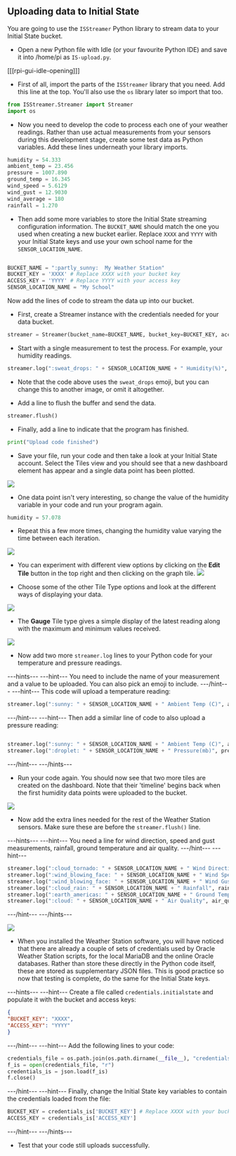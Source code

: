 ## Uploading data to Initial State

You are going to use the `ISStreamer` Python library to stream data to your Initial State bucket.

- Open a new Python file with Idle (or your favourite Python IDE) and save it into /home/pi as `IS-upload.py`.

 [[[rpi-gui-idle-opening]]]

-  First of all, import the parts of the `ISStreamer` library that you need. Add this line at the top. You'll also use the `os` library later so import that too.

```python
from ISStreamer.Streamer import Streamer
import os
```

- Now you need to develop the code to process each one of your weather readings. Rather than use actual measurements from your sensors during this development stage, create some test data as Python variables. Add these lines underneath your library imports.

```python
humidity = 54.333
ambient_temp = 23.456
pressure = 1007.890
ground_temp = 16.345
wind_speed = 5.6129
wind_gust = 12.9030
wind_average = 180
rainfall = 1.270
```

- Then add some more variables to store the Initial State streaming configuration information. The `BUCKET_NAME` should match the one you used when creating a new bucket earlier. Replace `XXXX` and `YYYY` with your Initial State keys and use your own school name for the `SENSOR_LOCATION_NAME`.

```python

BUCKET_NAME = ":partly_sunny:  My Weather Station"
BUCKET_KEY = 'XXXX' # Replace XXXX with your bucket key
ACCESS_KEY = 'YYYY' # Replace YYYY with your access key
SENSOR_LOCATION_NAME = "My School"
```


Now add the lines of code to stream the data up into our bucket.

- First, create a Streamer instance with the credentials needed for your data bucket.

```python
streamer = Streamer(bucket_name=BUCKET_NAME, bucket_key=BUCKET_KEY, access_key=ACCESS_KEY)
```

- Start with a single measurement to test the process. For example, your humidity readings.

```python
streamer.log(":sweat_drops: " + SENSOR_LOCATION_NAME + " Humidity(%)", humidity)
```

- Note that the code above uses the `sweat_drops` emoji, but you can change this to another image, or omit it altogether.

- Add a line to flush the buffer and send the data.

```python
streamer.flush()
```

- Finally, add a line to indicate that the program has finished.

```python
print("Upload code finished")
```

- Save your file, run your code and then take a look at your Initial State account. Select the Tiles view and you should see that a new dashboard element has appear and a single data point has been plotted.

![](images/image10.png)

- One data point isn't very interesting, so change the value of the humidity variable in your code and run your program again.

```python
humidity = 57.078
```

- Repeat this a few more times, changing the humidity value varying the time between each iteration.

![](images/image11.png)

- You can experiment with different view options by clicking on the **Edit Tile** button in the top right and then clicking on the graph tile. ![](images/image23.png)

- Choose some of the other Tile Type options and look at the different ways of displaying your data.

![](images/image12.png)

- The **Gauge** Tile type gives a simple display of the latest reading along with the maximum and minimum values received.

![](images/image13.png)

- Now add two more `streamer.log` lines to your Python code for your temperature and pressure readings.

---hints---
---hint---
You need to include the name of your measurement and a value to be uploaded. You can also pick an emoji to include.
---/hint---
---hint---
This code will upload a temperature reading:
```python
streamer.log(":sunny: " + SENSOR_LOCATION_NAME + " Ambient Temp (C)", ambient_temp)
```
---/hint---
---hint---
Then add a similar line of code to also upload a pressure reading:
```python

streamer.log(":sunny: " + SENSOR_LOCATION_NAME + " Ambient Temp (C)", ambient_temp)
streamer.log(":droplet: " + SENSOR_LOCATION_NAME + " Pressure(mb)", pressure)
```
---/hint---
---/hints---

- Run your code again. You should now see that two more tiles are created on the dashboard. Note that their 'timeline' begins back when the first humidity data points were uploaded to the bucket.

![](images/image14.png)

- Now add the extra lines needed for the rest of the Weather Station sensors. Make sure these are before the `streamer.flush()` line.

---hints---
---hint---
You need a line for wind direction, speed and gust measurements, rainfall, ground temperature and air quality.
---/hint---
---hint---
```python
streamer.log(":cloud_tornado: " + SENSOR_LOCATION_NAME + " Wind Direction", wind_average)
streamer.log(":wind_blowing_face: " + SENSOR_LOCATION_NAME + " Wind Speed", wind_speed)
streamer.log(":wind_blowing_face: " + SENSOR_LOCATION_NAME + " Wind Gust", wind_gust)
streamer.log(":cloud_rain: " + SENSOR_LOCATION_NAME + " Rainfall", rainfall)
streamer.log(":earth_americas: " + SENSOR_LOCATION_NAME + " Ground Temp (C)", ground_temp)
streamer.log(":cloud: " + SENSOR_LOCATION_NAME + " Air Quality", air_quality)
```
---/hint---
---/hints---

![](images/image1.png)

- When you installed the Weather Station software, you will have noticed that there are already a couple of sets of credentials used by Oracle Weather Station scripts, for the local MariaDB and the online Oracle databases. Rather than store these directly in the Python code itself, these are stored as supplementary JSON files. This is good practice so now that testing is complete, do the same for the Initial State keys.   

---hints---
---hint---
Create a file called `credentials.initialstate` and populate it with the bucket and access keys:

```json
{
"BUCKET_KEY": "XXXX",
"ACCESS_KEY": "YYYY"
}
```
---/hint---
---hint---
Add the following lines to your code:
```python
credentials_file = os.path.join(os.path.dirname(__file__), "credentials.initialstate")
f_is = open(credentials_file, "r")
credentials_is = json.load(f_is)
f.close()
```
---/hint---
---hint---
Finally, change the Initial State key variables to contain the credentials loaded from the file:
```python
BUCKET_KEY = credentials_is['BUCKET_KEY'] # Replace XXXX with your bucket key
ACCESS_KEY = credentials_is['ACCESS_KEY']
```
---/hint---
---/hints---

- Test that your code still uploads successfully.
